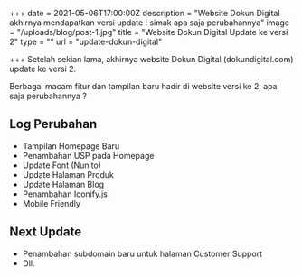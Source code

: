 +++
date = 2021-05-06T17:00:00Z
description = "Website Dokun Digital akhirnya mendapatkan versi update ! simak apa saja perubahannya"
image = "/uploads/blog/post-1.jpg"
title = "Website Dokun Digital Update ke versi 2"
type = ""
url = "update-dokun-digital"

+++
Setelah sekian lama, akhirnya website Dokun Digital (dokundigital.com) update ke versi 2.

Berbagai macam fitur dan tampilan baru hadir di website versi ke 2, apa saja perubahannya ?

## Log Perubahan

* Tampilan Homepage Baru
* Penambahan USP pada Homepage
* Update Font (Nunito)
* Update Halaman Produk
* Update Halaman Blog
* Penambahan Iconify.js
* Mobile Friendly

## Next Update

* Penambahan subdomain baru untuk halaman Customer Support
* Dll.